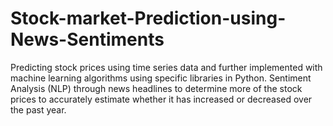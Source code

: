 # Stock-market-Prediction-using-News-Sentiments
Predicting stock prices using time series data and further implemented with machine learning algorithms using specific libraries in Python. Sentiment Analysis (NLP) through news headlines to determine more of the stock prices to accurately estimate whether it has increased or decreased over the past year.

